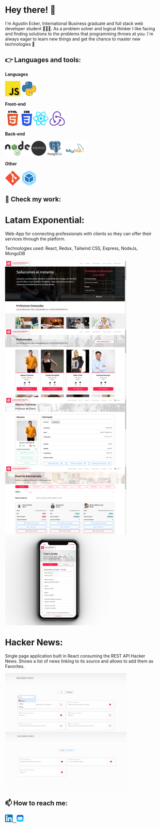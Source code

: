 <h1>Hey there! 👋</h1>

I'm Agustin Ecker, International Business graduate and full stack web developer student 👨🏻‍💻. As a problem solver and logical thinker I like facing and finding solutions to the problems that programming throws at you. I´m always eager to learn new things and get the chance to master new technologies 👀 

## 👉 Languages and tools:
**Languages**

<code><img height="50" src="https://raw.githubusercontent.com/ameg47/ameg47/master/images/js.png"></code>
<code><img height="50" src="https://raw.githubusercontent.com/ameg47/ameg47/master/images/python.png"></code>

**Front-end**

<code><img height="50" src="https://raw.githubusercontent.com/ameg47/ameg47/master/images/html.png"></code>
<code><img height="50" src="https://raw.githubusercontent.com/ameg47/ameg47/master/images/css3.png"></code>
<code><img height="50" src="https://raw.githubusercontent.com/ameg47/ameg47/master/images/react.png"></code>
<code><img height="50" src="https://raw.githubusercontent.com/ameg47/ameg47/master/images/redux.png"></code>

**Back-end**

<code><img height="50" src="https://raw.githubusercontent.com/ameg47/ameg47/master/images/nodejs.png"></code>
<code><img height="50" src="https://raw.githubusercontent.com/ameg47/ameg47/master/images/express.png"></code>
<code><img height="50" src="https://raw.githubusercontent.com/ameg47/ameg47/master/images/postgres.png"></code>
<code><img height="50" src="https://raw.githubusercontent.com/ameg47/ameg47/master/images/mysql.svg"></code>

**Other**

<code><img height="50" src="https://raw.githubusercontent.com/ameg47/ameg47/master/images/git2.png"></code>
<code><img height="50" src="https://raw.githubusercontent.com/ameg47/ameg47/master/images/webpack.png"></code>

## 🚀 Check my work:

# Latam Exponential:

Web-App for connecting professionals with clients so they can offer their services through the platform.

Technologies used: React, Redux, Tailwind CSS, Express, NodeJs, MongoDB

<img align="left" width= "400px" src="https://raw.githubusercontent.com/ameg47/ameg47/master/images/home.jpeg" />
<img align="center" width= "400px" src="https://raw.githubusercontent.com/ameg47/ameg47/master/images/catalog.jpeg" />
<img align="left" width= "400px" src="https://raw.githubusercontent.com/ameg47/ameg47/master/images/perfil.jpeg" />
<img align="center" width= "400px" src="https://raw.githubusercontent.com/ameg47/ameg47/master/images/admin.jpeg" />
<img align="center" width= "350px" height="300px" src="https://raw.githubusercontent.com/ameg47/ameg47/master/images/mobile.jfif" />

# Hacker News:

Single page application built in React consuming the REST API Hacker News. Shows a list of news linking to its source and allows to add them as Favorites.

<img align="left" width= "400px" src="https://raw.githubusercontent.com/ameg47/ameg47/master/images/Home.jpg" />
<img align="center" width= "400px" src="https://raw.githubusercontent.com/ameg47/ameg47/master/images/Favs.jpg" />

## :mailbox: How to reach me:
<span >
<a href="https://www.linkedin.com/in/agustinecker-dev/" ><img width="5%" src="https://raw.githubusercontent.com/ameg47/ameg47/master/images/linkedin.png"> &nbsp;
<a href="mailto:amecker@hotmail.com" ><img width="5%" src="https://raw.githubusercontent.com/ameg47/ameg47/master/images/email.png">
</span>

